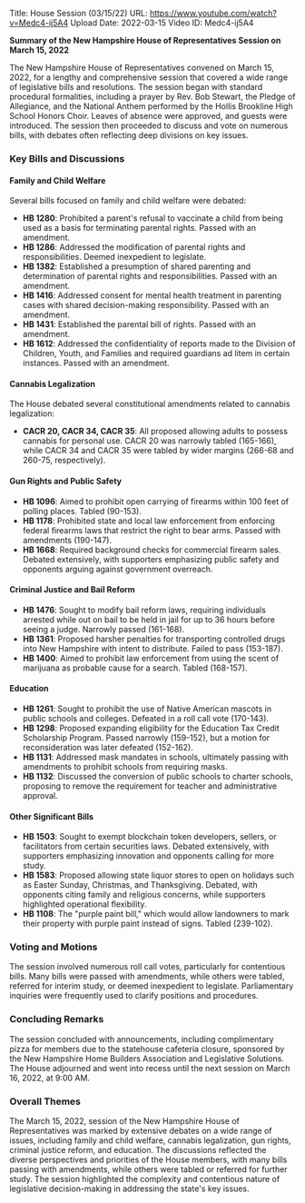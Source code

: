 Title: House Session (03/15/22)
URL: https://www.youtube.com/watch?v=Medc4-ij5A4
Upload Date: 2022-03-15
Video ID: Medc4-ij5A4

**Summary of the New Hampshire House of Representatives Session on March 15, 2022**

The New Hampshire House of Representatives convened on March 15, 2022, for a lengthy and comprehensive session that covered a wide range of legislative bills and resolutions. The session began with standard procedural formalities, including a prayer by Rev. Bob Stewart, the Pledge of Allegiance, and the National Anthem performed by the Hollis Brookline High School Honors Choir. Leaves of absence were approved, and guests were introduced. The session then proceeded to discuss and vote on numerous bills, with debates often reflecting deep divisions on key issues.

### Key Bills and Discussions

#### **Family and Child Welfare**
Several bills focused on family and child welfare were debated:
- **HB 1280**: Prohibited a parent's refusal to vaccinate a child from being used as a basis for terminating parental rights. Passed with an amendment.
- **HB 1286**: Addressed the modification of parental rights and responsibilities. Deemed inexpedient to legislate.
- **HB 1382**: Established a presumption of shared parenting and determination of parental rights and responsibilities. Passed with an amendment.
- **HB 1416**: Addressed consent for mental health treatment in parenting cases with shared decision-making responsibility. Passed with an amendment.
- **HB 1431**: Established the parental bill of rights. Passed with an amendment.
- **HB 1612**: Addressed the confidentiality of reports made to the Division of Children, Youth, and Families and required guardians ad litem in certain instances. Passed with an amendment.

#### **Cannabis Legalization**
The House debated several constitutional amendments related to cannabis legalization:
- **CACR 20, CACR 34, CACR 35**: All proposed allowing adults to possess cannabis for personal use. CACR 20 was narrowly tabled (165-166), while CACR 34 and CACR 35 were tabled by wider margins (266-68 and 260-75, respectively).

#### **Gun Rights and Public Safety**
- **HB 1096**: Aimed to prohibit open carrying of firearms within 100 feet of polling places. Tabled (90-153).
- **HB 1178**: Prohibited state and local law enforcement from enforcing federal firearms laws that restrict the right to bear arms. Passed with amendments (190-147).
- **HB 1668**: Required background checks for commercial firearm sales. Debated extensively, with supporters emphasizing public safety and opponents arguing against government overreach.

#### **Criminal Justice and Bail Reform**
- **HB 1476**: Sought to modify bail reform laws, requiring individuals arrested while out on bail to be held in jail for up to 36 hours before seeing a judge. Narrowly passed (161-168).
- **HB 1361**: Proposed harsher penalties for transporting controlled drugs into New Hampshire with intent to distribute. Failed to pass (153-187).
- **HB 1400**: Aimed to prohibit law enforcement from using the scent of marijuana as probable cause for a search. Tabled (168-157).

#### **Education**
- **HB 1261**: Sought to prohibit the use of Native American mascots in public schools and colleges. Defeated in a roll call vote (170-143).
- **HB 1298**: Proposed expanding eligibility for the Education Tax Credit Scholarship Program. Passed narrowly (159-152), but a motion for reconsideration was later defeated (152-162).
- **HB 1131**: Addressed mask mandates in schools, ultimately passing with amendments to prohibit schools from requiring masks.
- **HB 1132**: Discussed the conversion of public schools to charter schools, proposing to remove the requirement for teacher and administrative approval.

#### **Other Significant Bills**
- **HB 1503**: Sought to exempt blockchain token developers, sellers, or facilitators from certain securities laws. Debated extensively, with supporters emphasizing innovation and opponents calling for more study.
- **HB 1583**: Proposed allowing state liquor stores to open on holidays such as Easter Sunday, Christmas, and Thanksgiving. Debated, with opponents citing family and religious concerns, while supporters highlighted operational flexibility.
- **HB 1108**: The "purple paint bill," which would allow landowners to mark their property with purple paint instead of signs. Tabled (239-102).

### Voting and Motions
The session involved numerous roll call votes, particularly for contentious bills. Many bills were passed with amendments, while others were tabled, referred for interim study, or deemed inexpedient to legislate. Parliamentary inquiries were frequently used to clarify positions and procedures.

### Concluding Remarks
The session concluded with announcements, including complimentary pizza for members due to the statehouse cafeteria closure, sponsored by the New Hampshire Home Builders Association and Legislative Solutions. The House adjourned and went into recess until the next session on March 16, 2022, at 9:00 AM.

### Overall Themes
The March 15, 2022, session of the New Hampshire House of Representatives was marked by extensive debates on a wide range of issues, including family and child welfare, cannabis legalization, gun rights, criminal justice reform, and education. The discussions reflected the diverse perspectives and priorities of the House members, with many bills passing with amendments, while others were tabled or referred for further study. The session highlighted the complexity and contentious nature of legislative decision-making in addressing the state's key issues.